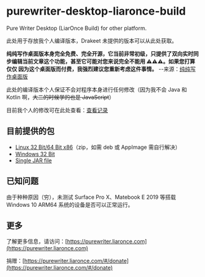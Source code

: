 # purewriter-desktop-liaronce-build
Pure Writer Desktop (LiarOnce Build) for other platform.

此处用于存放我个人编译版本，Drakeet 未提供的版本可以从此处获取。

**纯纯写作桌面版本身完全免费、完全开源，它当前非常初级，只提供了双向实时同步编辑当前文章这个功能，甚至它可能对您来说完全不能用 ⚠️⚠️⚠️。如果您打算 仅仅 因为这个桌面版而付费，我强烈建议您重新考虑这件事情。**      --来源：[纯纯写作桌面版](https://writer.drakeet.com/desktop)

此处的编译版本个人保证不会对程序本身进行任何修改（因为我不会 Java 和 Kotlin 啊，~~大二的时候学的也是 JavaScript~~）

目前我个人的修改可在此处查看：[查看记录](https://github.com/LiarOnce/desktop/commits/master)

## 目前提供的包

 - [Linux 32 Bit/64 Bit x86](https://purewriter.liaronce.com/#/linux86)（zip，如需 deb 或 AppImage 需自行解决）
 - [Windows 32 Bit](https://purewriter.liaronce.com/#/windowsx86)
 - [Single JAR file](https://purewriter.liaronce.com/#/jarfile)
 
## 已知问题

由于种种原因（穷），未测试 Surface Pro X、Matebook E 2019 等搭载 Windows 10 ARM64 系统的设备是否可以正常运行。

## 更多

了解更多信息，请访问：[https://purewriter.liaronce.com](https://purewriter.liaronce.com)

捐赠：[https://purewriter.liaronce.com/#/donate](https://purewriter.liaronce.com/#/donate)

